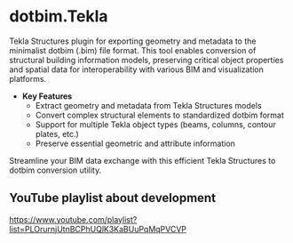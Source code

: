 # dotbim.Tekla
Tekla Structures plugin for exporting geometry and metadata to the minimalist dotbim (.bim) file format. This tool enables conversion of structural building information models, preserving critical object properties and spatial data for interoperability with various BIM and visualization platforms.

- **Key Features**
  - Extract geometry and metadata from Tekla Structures models
  - Convert complex structural elements to standardized dotbim format
  - Support for multiple Tekla object types (beams, columns, contour plates, etc.)
  - Preserve essential geometric and attribute information

Streamline your BIM data exchange with this efficient Tekla Structures to dotbim conversion utility.

## YouTube playlist about development
https://www.youtube.com/playlist?list=PLOrurnjUtnBCPhUQlK3KaBUuPqMqPVCVP